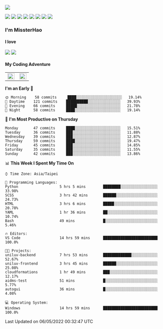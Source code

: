 ![](https://komarev.com/ghpvc/?username=MissterHao&color=ff69b4)

[![](https://img.shields.io/badge/Amazon%20AWS-%23232F3E?logo=amazon-aws&logoColor=white&style=for-the-badge)](https://aws.amazon.com/)
[![](https://img.shields.io/badge/Python-3776AB?style=for-the-badge&logo=python&logoColor=white)](https://www.djangoproject.com/)
[![](https://img.shields.io/badge/Django-092E20?style=for-the-badge&logo=django&logoColor=white)](https://www.python.org/)
[![](https://img.shields.io/badge/Flask-000000?style=for-the-badge&logo=flask&logoColor=white)](https://flask.palletsprojects.com/en/2.1.x/)
[![](https://img.shields.io/badge/go-%2300ADD8.svg?&style=for-the-badge&logo=go&logoColor=white)](https://golang.org/)
[![](https://img.shields.io/badge/javascript-%23F7DF1E.svg?&style=for-the-badge&logo=javascript&logoColor=black)](https://www.javascript.com/)
[![](https://img.shields.io/badge/mysql-%234479A1.svg?&style=for-the-badge&logo=mysql&logoColor=white)](https://www.mysql.com/)
[![](https://img.shields.io/badge/docker-%232496ED.svg?&style=for-the-badge&logo=docker&logoColor=white)](https://www.docker.com/)

### I'm MissterHao

#### I love  
![](https://img.shields.io/badge/Netflix-E50914?style=for-the-badge&logo=netflix&logoColor=white)
![](https://img.shields.io/badge/YouTube-FF0000?style=for-the-badge&logo=youtube&logoColor=white)

#### My Coding Adventure
<!-- Readme stats -->
<!-- https://github.com/anuraghazra/github-readme-stats -->
<table>
<tr>
    <td valign="top" width="50%">
    <img src="https://github-readme-stats.vercel.app/api?username=MissterHao&hide_border=true&show_icons=true&locale=en" align="left" style="width: 100%" />
    </td>
    <td valign="top" width="50%">
    <img src="https://github-readme-stats.vercel.app/api/top-langs?username=MissterHao&hide_border=true&show_icons=true&locale=en&layout=compact" align="left" style="width: 100%" />
    </td>
</tr>
</table>  


<!--START_SECTION:waka-->
**I'm an Early 🐤** 

```text
🌞 Morning    58 commits     ████░░░░░░░░░░░░░░░░░░░░░   19.14% 
🌆 Daytime    121 commits    ██████████░░░░░░░░░░░░░░░   39.93% 
🌃 Evening    66 commits     █████░░░░░░░░░░░░░░░░░░░░   21.78% 
🌙 Night      58 commits     ████░░░░░░░░░░░░░░░░░░░░░   19.14%

```
📅 **I'm Most Productive on Thursday** 

```text
Monday       47 commits     ████░░░░░░░░░░░░░░░░░░░░░   15.51% 
Tuesday      36 commits     ███░░░░░░░░░░░░░░░░░░░░░░   11.88% 
Wednesday    39 commits     ███░░░░░░░░░░░░░░░░░░░░░░   12.87% 
Thursday     59 commits     ████░░░░░░░░░░░░░░░░░░░░░   19.47% 
Friday       45 commits     ███░░░░░░░░░░░░░░░░░░░░░░   14.85% 
Saturday     35 commits     ███░░░░░░░░░░░░░░░░░░░░░░   11.55% 
Sunday       42 commits     ███░░░░░░░░░░░░░░░░░░░░░░   13.86%

```


📊 **This Week I Spent My Time On** 

```text
⌚︎ Time Zone: Asia/Taipei

💬 Programming Languages: 
Python                   5 hrs 5 mins        ████████░░░░░░░░░░░░░░░░░   33.98% 
SCSS                     3 hrs 42 mins       ██████░░░░░░░░░░░░░░░░░░░   24.73% 
HTML                     3 hrs 6 mins        █████░░░░░░░░░░░░░░░░░░░░   20.78% 
YAML                     1 hr 36 mins        ██░░░░░░░░░░░░░░░░░░░░░░░   10.74% 
Bash                     49 mins             █░░░░░░░░░░░░░░░░░░░░░░░░   5.46%

🔥 Editors: 
VS Code                  14 hrs 59 mins      █████████████████████████   100.0%

🐱‍💻 Projects: 
uniluv-backend           7 hrs 53 mins       █████████████░░░░░░░░░░░░   52.67% 
uniluv-frontend          3 hrs 45 mins       ██████░░░░░░░░░░░░░░░░░░░   25.08% 
cloudformations          1 hr 49 mins        ███░░░░░░░░░░░░░░░░░░░░░░   12.17% 
aidms-test               51 mins             █░░░░░░░░░░░░░░░░░░░░░░░░   5.77% 
autogui                  36 mins             █░░░░░░░░░░░░░░░░░░░░░░░░   4.08%

💻 Operating System: 
Windows                  14 hrs 59 mins      █████████████████████████   100.0%

```


 Last Updated on 06/05/2022 00:32:47 UTC
<!--END_SECTION:waka-->

<!--
**MissterHao/MissterHao** is a ✨ _special_ ✨ repository because its `README.md` (this file) appears on your GitHub profile.

Here are some ideas to get you started:

- 🔭 I’m currently working on ...
- 🌱 I’m currently learning ...
- 👯 I’m looking to collaborate on ...
- 🤔 I’m looking for help with ...
- 💬 Ask me about ...
- 📫 How to reach me: ...
- 😄 Pronouns: ...
- ⚡ Fun fact: ...
-->
